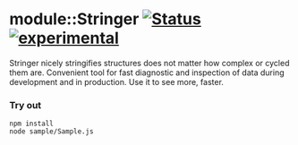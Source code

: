 
# module::Stringer [![Status](https://github.com/Wandalen/wStringer/workflows/Publish/badge.svg)](https://github.com/Wandalen/wStringer/actions?query=workflow%3APublish) [![experimental](https://img.shields.io/badge/stability-experimental-orange.svg)](https://github.com/emersion/stability-badges#experimental)

Stringer nicely stringifies structures does not matter how complex or cycled them are. Convenient tool for fast diagnostic and inspection of data during development and in production. Use it to see more, faster.

### Try out
```
npm install
node sample/Sample.js
```

